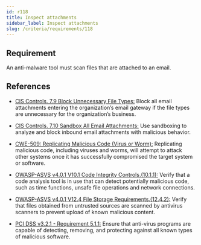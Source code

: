 ```yaml
---
id: r118
title: Inspect attachments
sidebar_label: Inspect attachments
slug: /criteria/requirements/118
---
```


## Requirement

An anti-malware tool
must scan files that are attached
to an email.

## References

- [CIS Controls. 7.9 Block Unnecessary File Types:](https://www.cisecurity.org/controls/)
Block all email attachments
entering the organization’s email gateway
if the file types are unnecessary
for the organization’s business.

- [CIS Controls. 7.10 Sandbox All Email Attachments:](https://www.cisecurity.org/controls/)
Use sandboxing to analyze
and block inbound email attachments
with malicious behavior.

- [CWE-509: Replicating Malicious Code (Virus or Worm):](https://cwe.mitre.org/data/definitions/509.html)
Replicating malicious code,
including viruses and worms,
will attempt to attack other systems
once it has successfully compromised
the target system or software.

- [OWASP-ASVS v4.0.1 V10.1 Code Integrity Controls.(10.1.1):](https://owasp.org/www-pdf-archive/OWASP_Application_Security_Verification_Standard_4.0-en.pdf)
Verify that a code analysis tool
is in use that can detect potentially malicious code,
such as time functions,
unsafe file operations
and network connections.

- [OWASP-ASVS v4.0.1 V12.4 File Storage Requirements.(12.4.2):](https://owasp.org/www-pdf-archive/OWASP_Application_Security_Verification_Standard_4.0-en.pdf)
Verify that files obtained
from untrusted sources
are scanned by antivirus scanners
to prevent upload of known malicious content.

- [PCI DSS v3.2.1 - Requirement 5.1.1:](https://www.pcisecuritystandards.org/documents/PCI_DSS_v3-2-1.pdf)
Ensure that anti-virus programs
are capable of detecting,
removing, and protecting
against all known types
of malicious software.
